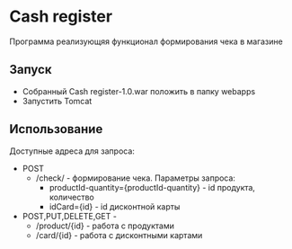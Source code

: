 # Cash register

Программа реализующяя функционал формирования чека в магазине
## Запуск
- Собранный Cash register-1.0.war положить в папку webapps
- Запустить Tomcat
## Использование
Доступные адреса для запроса:
- POST 
  - /check/ - формирование чека.
 Параметры запроса:
     - productId-quantity={productId-quantity} - id продукта, количество
     - idCard={id} - id дисконтной карты
- POST,PUT,DELETE,GET -
  - /product/{id} - работа с продуктами
  -  /card/{id} - работа с дисконтными картами
